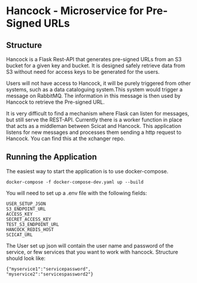 # Hancock - Microservice for Pre-Signed URLs
## Structure
Hancock is a Flask Rest-API that generates pre-signed URLs from an S3 bucket for a given key and bucket. It is designed 
safely retrieve data from S3 without need for access keys to be generated for the users. 

Users will not have access to Hancock, it will be purely triggered from other systems, such as a data cataloguing system.This system would  trigger a message on RabbitMQ. The information in this message is then used by Hancock to retrieve the Pre-signed URL.

It is very difficult to find a mechanism where Flask can listen for messages, but still serve the REST-API. Currently there 
is a worker function in place that acts as a middleman between Scicat and Hancock. This application listens for new messages 
and processes them sending a http request to Hancock. You can find this at the xchanger repo.

## Running the Application

The easiest way to start the application is to use docker-compose.
```
docker-compose -f docker-compose-dev.yaml up --build
```
You will need to set up a .env file with the following fields:
```
USER_SETUP_JSON
S3_ENDPOINT_URL
ACCESS_KEY
SECRET_ACCESS_KEY
TEST_S3_ENDPOINT_URL
HANCOCK_REDIS_HOST
SCICAT_URL
```
The User set up json will contain the user name and password of the service, or few services that you want to work with hancock.
Structure should look like:
```
{"myservice1":"servicepassword",
"myservice2":"servicespassword2"}
```